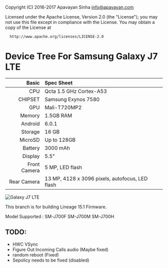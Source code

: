 Copyright (C) 2016-2017 Apavayan Sinha <info@apavayan.com>

 Licensed under the Apache License, Version 2.0 (the "License");
 you may not use this file except in compliance with the License.
 You may obtain a copy of the License at

      http://www.apache.org/licenses/LICENSE-2.0


Device Tree For Samsung Galaxy J7 LTE
===================================== 

Basic   | Spec Sheet
-------:|:-------------------------
CPU     | Qcta 1.5 GHz Cortex-A53
CHIPSET | Samsung Exynos 7580
GPU     | Mali-T720MP2
Memory  | 1.5GB RAM
Android | 6.0.1
Storage | 16 GB
MicroSD | Up to 128GB
Battery | 3000 mAh
Display | 5.5"
Front Camera  | 5 MP, LED flash
Rear Camera  | 13 MP,  4128 x 3096 pixels, autofocus, LED flash


![Galaxy J7 LTE](http://cdn2.gsmarena.com/vv/pics/samsung/samsung-galaxy-j7-j700f-1.jpg "Galaxy J7 LTE")

This branch is for building Lineage 15.1 Firmware.


Model Supported : SM-J700F SM-J700M SM-J700H


TODO:
-----
 - HWC VSync
 - Figure Out Incoming Calls audio (Maybe fixed)
 - random reboot (Fixed)
 - Sepolicy needs to be fixed (disabled)
